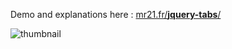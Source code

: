 Demo and explanations here :
[mr21.fr/**jquery-tabs**/](http://mr21.fr/jquery-tabs/)

![thumbnail](https://mr21.github.io/jquery-tabs/thumbnail.jpg)
